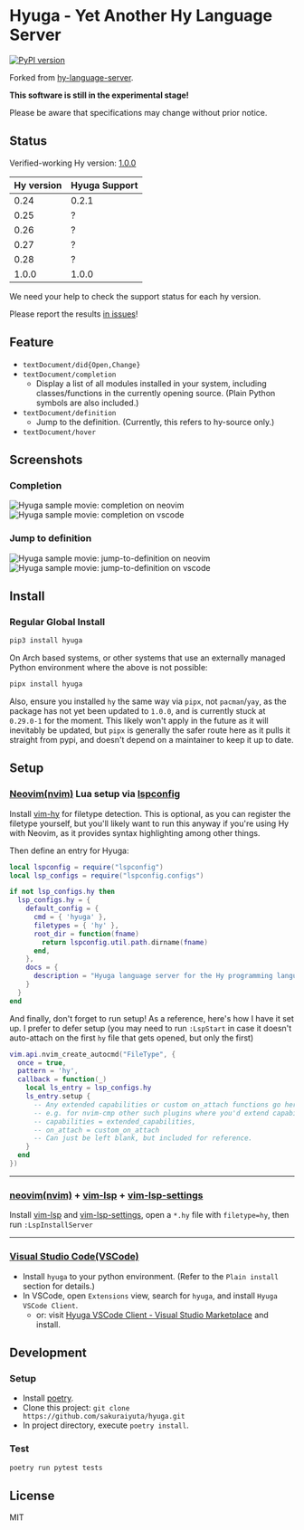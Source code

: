 Hyuga - Yet Another Hy Language Server
======================================

[![PyPI version](https://badge.fury.io/py/hyuga.svg)](https://badge.fury.io/py/hyuga)

Forked from [hy-language-server](https://github.com/rinx/hy-language-server).

**This software is still in the experimental stage!**

Please be aware that specifications may change without prior notice.

## Status

Verified-working Hy version: [1.0.0](https://github.com/hylang/hy/tree/stable)

|Hy version|Hyuga Support|
|----------|-------------|
|0.24      |0.2.1        |
|0.25      |?            |
|0.26      |?            |
|0.27      |?            |
|0.28      |?            |
|1.0.0     |1.0.0        |

We need your help to check the support status for each hy version.

Please report the results [in issues](https://github.com/sakuraiyuta/hyuga/issues/17)!

## Feature

- `textDocument/did{Open,Change}`
- `textDocument/completion`
  - Display a list of all modules installed in your system, including classes/functions in the currently opening source. (Plain Python symbols are also included.)
- `textDocument/definition`
  - Jump to the definition. (Currently, this refers to hy-source only.)
- `textDocument/hover`

## Screenshots

### Completion

![Hyuga sample movie: completion on neovim](https://raw.githubusercontent.com/sakuraiyuta/hyuga/images/hyuga-image-completion.gif)
![Hyuga sample movie: completion on vscode](https://raw.githubusercontent.com/sakuraiyuta/hyuga/images/hyuga-image-completion-vscode.gif)

### Jump to definition

![Hyuga sample movie: jump-to-definition on neovim](https://raw.githubusercontent.com/sakuraiyuta/hyuga/images/hyuga-image-jump-def.gif)
![Hyuga sample movie: jump-to-definition on vscode](https://raw.githubusercontent.com/sakuraiyuta/hyuga/images/hyuga-image-jump-def-vscode.gif)


## Install

### Regular Global Install

```bash
pip3 install hyuga
```

On Arch based systems, or other systems that use an externally managed Python environment where the above is not possible:
```bash
pipx install hyuga
```
Also, ensure you installed `hy` the same way via `pipx`, not `pacman`/`yay`, as the package has not yet been updated to `1.0.0`, and is currently stuck at `0.29.0-1` for the moment. This likely won't apply in the future as it will inevitably be updated, but `pipx` is generally the safer route here as it pulls it straight from pypi, and doesn't depend on a maintainer to keep it up to date. 

## Setup

### [Neovim(nvim)](https://github.com/neovim/neovim) Lua setup via [lspconfig](https://github.com/neovim/nvim-lspconfig)

Install [vim-hy](https://github.com/hylang/vim-hy) for filetype detection. This is optional, as you can register the filetype yourself, but you'll likely want to run this anyway if you're using Hy with Neovim, as it provides syntax highlighting among other things.

Then define an entry for Hyuga:

```lua
local lspconfig = require("lspconfig")
local lsp_configs = require("lspconfig.configs")

if not lsp_configs.hy then
  lsp_configs.hy = {
    default_config = {
      cmd = { 'hyuga' },
      filetypes = { 'hy' },
      root_dir = function(fname)
        return lspconfig.util.path.dirname(fname)
      end,
    },
    docs = {
      description = "Hyuga language server for the Hy programming language, a Python dialect of LISP"
    }
  }
end
```

And finally, don't forget to run setup! As a reference, here's how I have it set up. I prefer to defer setup (you may need to run `:LspStart` in case it doesn't auto-attach on the first `hy` file that gets opened, but only the first)
```lua
vim.api.nvim_create_autocmd("FileType", {
  once = true,
  pattern = 'hy',
  callback = function(_)
    local ls_entry = lsp_configs.hy
    ls_entry.setup {
      -- Any extended capabilities or custom on_attach functions go here as usual,
      -- e.g. for nvim-cmp other such plugins where you'd extend capabilities:
      -- capabilities = extended_capabilities,
      -- on_attach = custom_on_attach
      -- Can just be left blank, but included for reference. 
    }
  end
})
```

---

### [neovim(nvim)](https://github.com/neovim/neovim) + [vim-lsp](https://github.com/prabirshrestha/vim-lsp) + [vim-lsp-settings](https://github.com/mattn/vim-lsp-settings)

Install [vim-lsp](https://github.com/prabirshrestha/vim-lsp) and [vim-lsp-settings](https://github.com/mattn/vim-lsp-settings), open a `*.hy` file with `filetype=hy`, then run `:LspInstallServer`

---

### [Visual Studio Code(VSCode)](https://code.visualstudio.com)

- Install `hyuga` to your python environment. (Refer to the `Plain install` section for details.)
- In VSCode, open `Extensions` view, search for `hyuga`, and install `Hyuga VSCode Client`.
  - or: visit [Hyuga VSCode Client - Visual Studio Marketplace](https://marketplace.visualstudio.com/items?itemName=sakuraiyuta.hyuga-vscode-client) and install.

## Development

### Setup

- Install [poetry](https://github.com/python-poetry/poetry).
- Clone this project: `git clone https://github.com/sakuraiyuta/hyuga.git`
- In project directory, execute `poetry install`.

### Test

```bash
poetry run pytest tests
```

## License

MIT
